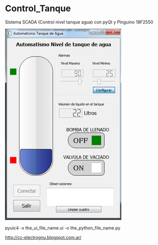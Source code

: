 Control_Tanque
==============

Sistema SCADA (Control nivel tanque agua) con pyQt y Pinguino 18F2550 

![Alt text](https://raw.githubusercontent.com/alcon-78/Control_Tanque/master/Captura_1.png "Captura de la Ui")




pyuic4 -x the_ui_file_name.ui -o the_python_file_name.py

http://cc-electrognu.blogspot.com.ar/
